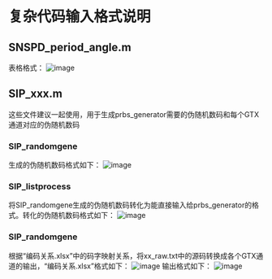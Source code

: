 # 复杂代码输入格式说明
## SNSPD_period_angle.m
表格格式：
![image](https://github.com/user-attachments/assets/208e22f9-c292-49eb-9bd1-f99b29b0a7ef)
## SIP_xxx.m
这些文件建议一起使用，用于生成prbs_generator需要的伪随机数码和每个GTX通道对应的伪随机数码
### SIP_randomgene
生成的伪随机数码格式如下：
![image](https://github.com/user-attachments/assets/303a702a-d8c5-4793-8767-98f9984a42e1)
### SIP_listprocess
将SIP_randomgene生成的伪随机数码转化为能直接输入给prbs_generator的格式。转化的伪随机数码格式如下：
![image](https://github.com/user-attachments/assets/a5409d3d-b79b-4046-9f27-e117fc7beb53)
### SIP_randomgene
根据“编码关系.xlsx”中的码字映射关系，将xx_raw.txt中的源码转换成各个GTX通道的输出，“编码关系.xlsx”格式如下：
![image](https://github.com/user-attachments/assets/38bfde6d-6d3f-43f4-bed5-fb7b7fd28fe2)
输出格式如下：
![image](https://github.com/user-attachments/assets/a1faf027-dd50-4d0c-8972-d3f851ba34bc)

